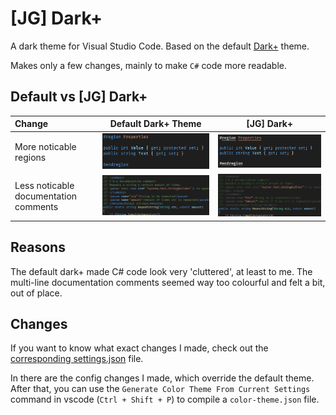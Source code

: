 # [JG] Dark+

A dark theme for Visual Studio Code. Based on the default [Dark+](https://github.com/Microsoft/vscode/blob/master/extensions/theme-defaults/themes/dark_plus.json) theme.

Makes only a few changes, mainly to make `C#` code more readable.

## Default vs [JG] Dark+

| Change                                |             Default Dark+ Theme               |          [JG] Dark+                                  |
|:------------------------------------- | --------------------------------------------- | ---------------------------------------------------- |
| More noticable regions                | ![regions_default](../img/jg-darkplus/regions_default.png)   | ![regions](../img/jg-darkplus/regions.png)     |
| Less noticable documentation comments | ![comments_default](../img/jg-darkplus/comments_default.png) | ![comments](../img/jg-darkplus/comments.png)   |

## Reasons

The default dark+ made C# code look very 'cluttered', at least to me. The multi-line documentation comments seemed way too colourful and felt a bit, out of place.

## Changes

If you want to know what exact changes I made, check out the [corresponding settings.json](templates/jg-darkplus/settings.json) file.

In there are the config changes I made, which override the default theme. After that, you can use the `Generate Color Theme From Current Settings` command in vscode (`Ctrl + Shift + P`) to compile a `color-theme.json` file.
